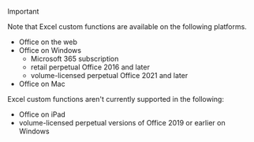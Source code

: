 > [!IMPORTANT]
> Note that Excel custom functions are available on the following platforms.
>
> - Office on the web
> - Office on Windows
>   - Microsoft 365 subscription
>   - retail perpetual Office 2016 and later
>   - volume-licensed perpetual Office 2021 and later
> - Office on Mac
>
> Excel custom functions aren't currently supported in the following:
>
> - Office on iPad
> - volume-licensed perpetual versions of Office 2019 or earlier on Windows

